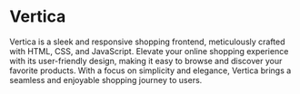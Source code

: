 # Vertica
Vertica is a sleek and responsive shopping frontend, meticulously crafted with HTML, CSS, and JavaScript. Elevate your online shopping experience with its user-friendly design, making it easy to browse and discover your favorite products. With a focus on simplicity and elegance, Vertica brings a seamless and enjoyable shopping journey to users.
